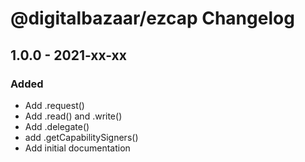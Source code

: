 # @digitalbazaar/ezcap Changelog

## 1.0.0 - 2021-xx-xx

### Added
- Add .request()
- Add .read() and .write()
- Add .delegate()
- add .getCapabilitySigners()
- Add initial documentation
